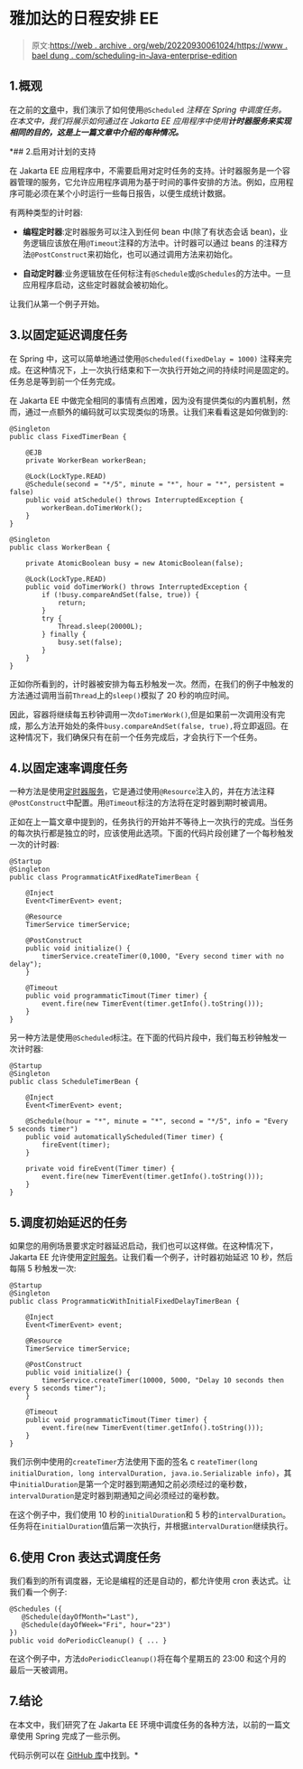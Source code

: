 # 雅加达的日程安排 EE

> 原文:[https://web . archive . org/web/20220930061024/https://www . bael dung . com/scheduling-in-Java-enterprise-edition](https://web.archive.org/web/20220930061024/https://www.baeldung.com/scheduling-in-java-enterprise-edition)

## 1.概观

在之前的[文章](/web/20220815030036/https://www.baeldung.com/spring-scheduled-tasks)中，我们演示了如何使用`@Scheduled` *注释在 Spring 中调度任务。在本文中，我们将展示如何通过在 Jakarta EE 应用程序中使用**计时器服务来实现相同的目的，这是上一篇文章中介绍的每种情况。***

 *## 2.启用对计划的支持

在 Jakarta EE 应用程序中，不需要启用对定时任务的支持。计时器服务是一个容器管理的服务，它允许应用程序调用为基于时间的事件安排的方法。例如，应用程序可能必须在某个小时运行一些每日报告，以便生成统计数据。

有两种类型的计时器:

*   **编程定时器**:定时器服务可以注入到任何 bean 中(除了有状态会话 bean)，业务逻辑应该放在用`@Timeout`注释的方法中。计时器可以通过 beans 的注释方法`@PostConstruct`来初始化，也可以通过调用方法来初始化。

*   **自动定时器**:业务逻辑放在任何标注有`@Schedule`或`@Schedules`的方法中。一旦应用程序启动，这些定时器就会被初始化。

让我们从第一个例子开始。

## 3.以固定延迟调度任务

在 Spring 中，这可以简单地通过使用`@Scheduled(fixedDelay = 1000)` 注释来完成。在这种情况下，上一次执行结束和下一次执行开始之间的持续时间是固定的。任务总是等到前一个任务完成。

在 Jakarta EE 中做完全相同的事情有点困难，因为没有提供类似的内置机制，然而，通过一点额外的编码就可以实现类似的场景。让我们来看看这是如何做到的:

```
@Singleton
public class FixedTimerBean {

    @EJB
    private WorkerBean workerBean;

    @Lock(LockType.READ)
    @Schedule(second = "*/5", minute = "*", hour = "*", persistent = false)
    public void atSchedule() throws InterruptedException {
        workerBean.doTimerWork();
    }
} 
```

```
@Singleton
public class WorkerBean {

    private AtomicBoolean busy = new AtomicBoolean(false);

    @Lock(LockType.READ)
    public void doTimerWork() throws InterruptedException {
        if (!busy.compareAndSet(false, true)) {
            return;
        }
        try {
            Thread.sleep(20000L);
        } finally {
            busy.set(false);
        }
    }
}
```

正如你所看到的，计时器被安排为每五秒触发一次。然而，在我们的例子中触发的方法通过调用当前`Thread`上的`sleep()`模拟了 20 秒的响应时间。

因此，容器将继续每五秒钟调用一次`doTimerWork()`,但是如果前一次调用没有完成，那么方法开始处的条件`busy.compareAndSet(false, true),`将立即返回。在这种情况下，我们确保只有在前一个任务完成后，才会执行下一个任务。

## 4.以固定速率调度任务

一种方法是使用[定时器服务](https://web.archive.org/web/20220815030036/https://docs.oracle.com/javaee/6/api/javax/ejb/TimerService.html)，它是通过使用`@Resource`注入的，并在方法注释`@PostConstruct`中配置。用`@Timeout`标注的方法将在定时器到期时被调用。

正如在上一篇文章中提到的，任务执行的开始并不等待上一次执行的完成。当任务的每次执行都是独立的时，应该使用此选项。下面的代码片段创建了一个每秒触发一次的计时器:

```
@Startup
@Singleton
public class ProgrammaticAtFixedRateTimerBean {

    @Inject
    Event<TimerEvent> event;

    @Resource
    TimerService timerService;

    @PostConstruct
    public void initialize() {
        timerService.createTimer(0,1000, "Every second timer with no delay");
    }

    @Timeout
    public void programmaticTimout(Timer timer) {
        event.fire(new TimerEvent(timer.getInfo().toString()));
    }
}
```

另一种方法是使用`@Scheduled`标注。在下面的代码片段中，我们每五秒钟触发一次计时器:

```
@Startup
@Singleton
public class ScheduleTimerBean {

    @Inject
    Event<TimerEvent> event;

    @Schedule(hour = "*", minute = "*", second = "*/5", info = "Every 5 seconds timer")
    public void automaticallyScheduled(Timer timer) {
        fireEvent(timer);
    }

    private void fireEvent(Timer timer) {
        event.fire(new TimerEvent(timer.getInfo().toString()));
    }
}
```

## 5.调度初始延迟的任务

如果您的用例场景要求定时器延迟启动，我们也可以这样做。在这种情况下，Jakarta EE 允许使用[定时服务](https://web.archive.org/web/20220815030036/https://docs.oracle.com/javaee/6/api/javax/ejb/TimerService.html)。让我们看一个例子，计时器初始延迟 10 秒，然后每隔 5 秒触发一次:

```
@Startup
@Singleton
public class ProgrammaticWithInitialFixedDelayTimerBean {

    @Inject
    Event<TimerEvent> event;

    @Resource
    TimerService timerService;

    @PostConstruct
    public void initialize() {
        timerService.createTimer(10000, 5000, "Delay 10 seconds then every 5 seconds timer");
    }

    @Timeout
    public void programmaticTimout(Timer timer) {
        event.fire(new TimerEvent(timer.getInfo().toString()));
    }
}
```

我们示例中使用的`createTimer`方法使用下面的签名 c `reateTimer(long initialDuration, long intervalDuration, java.io.Serializable info)`，其中`initialDuration`是第一个定时器到期通知之前必须经过的毫秒数，`intervalDuration`是定时器到期通知之间必须经过的毫秒数。

在这个例子中，我们使用 10 秒的`initialDuration`和 5 秒的`intervalDuration`。任务将在`initialDuration`值后第一次执行，并根据`intervalDuration`继续执行。

## 6.使用 Cron 表达式调度任务

我们看到的所有调度器，无论是编程的还是自动的，都允许使用 cron 表达式。让我们看一个例子:

```
@Schedules ({
   @Schedule(dayOfMonth="Last"),
   @Schedule(dayOfWeek="Fri", hour="23")
})
public void doPeriodicCleanup() { ... }
```

在这个例子中，方法`doPeriodicCleanup()`将在每个星期五的 23:00 和这个月的最后一天被调用。

## 7.结论

在本文中，我们研究了在 Jakarta EE 环境中调度任务的各种方法，以前的一篇文章使用 Spring 完成了一些示例。

代码示例可以在 [GitHub 库](https://web.archive.org/web/20220815030036/https://github.com/eugenp/tutorials/tree/master/jee-7)中找到。*